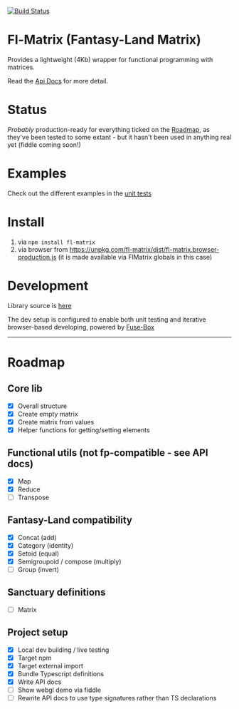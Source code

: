[![Build Status](https://travis-ci.org/dakom/fl-matrix.svg?branch=master)](https://travis-ci.org/dakom/fl-matrix)

# Fl-Matrix (Fantasy-Land Matrix)

Provides a lightweight (4Kb) wrapper for functional programming with matrices.

Read the [Api Docs](docs/API.md) for more detail.

# Status

_Probably_ production-ready for everything ticked on the [Roadmap](#Roadmap), as they've been tested to some extant - but it hasn't been used in anything real yet (fiddle coming soon!)

# Examples

Check out the different examples in the [unit tests](src/tests/unit)

# Install

1. via `npm install fl-matrix`
2. via browser from https://unpkg.com/fl-matrix/dist/fl-matrix.browser-production.js (it is made available via FlMatrix globals in this case)

# Development

Library source is [here](src/lib)

The dev setup is configured to enable both unit testing and iterative browser-based developing, powered by [Fuse-Box](http://fuse-box.org/)

----

# Roadmap

## Core lib

- [x] Overall structure
- [x] Create empty matrix
- [x] Create matrix from values
- [x] Helper functions for getting/setting elements

## Functional utils (not fp-compatible - see API docs)
- [x] Map
- [x] Reduce
- [ ] Transpose

## Fantasy-Land compatibility

- [x] Concat (add)
- [x] Category (identity)
- [x] Setoid (equal)
- [x] Semigroupoid / compose (multiply)
- [ ] Group (invert)

## Sanctuary definitions

- [ ] Matrix

## Project setup

- [x] Local dev building / live testing
- [x] Target npm
- [x] Target external import
- [x] Bundle Typescript definitions
- [x] Write API docs
- [ ] Show webgl demo via fiddle
- [ ] Rewrite API docs to use type signatures rather than TS declarations